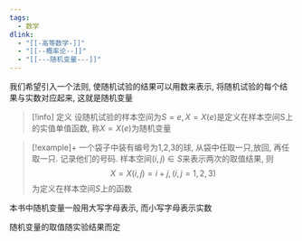 ```yaml
---
tags:
  - 数学
dlink:
  - "[[-高等数学-]]"
  - "[[--概率论--]]"
  - "[[---随机变量---]]"
---
```

我们希望引入一个法则, 使随机试验的结果可以用数来表示, 将随机试验的每个结果与实数对应起来, 这就是随机变量

>[!info] 定义
设随机试验的样本空间为$S={e},X=X(e)$是定义在样本空间S上的实值单值函数, 称$X=X(e)$为随机变量

>[!example]+
一个袋子中装有编号为1,2,3的球, 从袋中任取一只,放回, 再任取一只. 记录他们的号码. 样本空间$(i, j)\in S$来表示两次的取值结果, 则
$$X=X(i,j)=i+j,(i,j=1,2,3)$$
为定义在样本空间$S$上的函数

本书中随机变量一般用大写字母表示, 而小写字母表示实数

随机变量的取值随实验结果而定